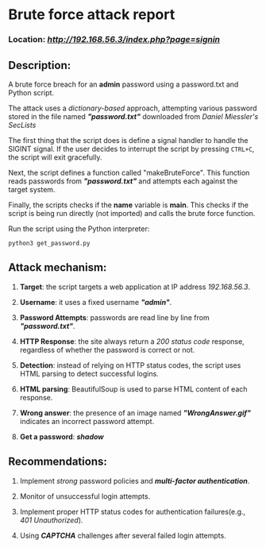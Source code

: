 # Brute force attack report

### Location: ***http://192.168.56.3/index.php?page=signin***

## Description:

A brute force breach for an **admin** password using a password.txt
and Python script.


The attack uses a _dictionary-based_ approach, attempting various password
stored in the file named ***"password.txt"*** downloaded from _Daniel Miessler's SecLists_

The first thing that the script does is define a signal handler to handle the SIGINT signal. If the user decides to interrupt the script by pressing `CTRL+C`, the script will exit gracefully.

Next, the script defines a function called "makeBruteForce". This function reads passwords from ***"password.txt"*** and attempts each against the target system.

Finally, the scripts checks if the **name** variable is **main**.
This checks if the script is being run directly (not imported) and calls the
brute force function.

Run the script using the Python interpreter:
```
python3 get_password.py
```

## Attack mechanism:

1. **Target**: the script targets a web application at IP address _192.168.56.3_.

2. **Username**: it uses a fixed username ***"admin"***.

3. **Password Attempts**: passwords are read line by line from ***"password.txt"***.

4. **HTTP Response**: the site always return a _200 status code_ response, regardless of whether the password is correct or not.

5. **Detection**: instead of relying on HTTP status codes, the script uses HTML
parsing to detect successful logins.

6. **HTML parsing**: BeautifulSoup is used to parse HTML  content of each response.

7. **Wrong answer**: the presence of an image named ***"WrongAnswer.gif"*** indicates an incorrect password attempt.

8. **Get a password**: ***shadow*** 

## Recommendations:

1. Implement _strong_ password policies and ***multi-factor authentication***.

2. Monitor of unsuccessful login attempts.

3. Implement proper HTTP status codes for authentication failures(e.g., _401 Unauthorized_).

4. Using ***CAPTCHA*** challenges after several failed login attempts.